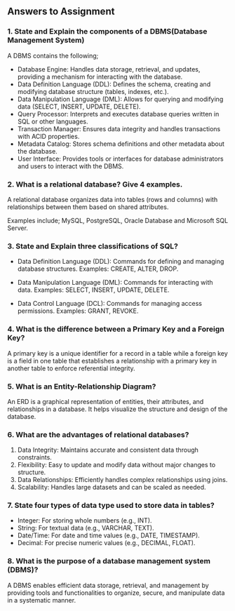 ## Answers to Assignment
### 1. State and Explain the components of a DBMS(Database Management System)
A DBMS contains the following;
  - Database Engine: Handles data storage, retrieval, and updates, providing a mechanism for interacting with the database.
  - Data Definition Language (DDL): Defines the schema, creating and modifying database structure (tables, indexes, etc.).
  - Data Manipulation Language (DML): Allows for querying and modifying data (SELECT, INSERT, UPDATE, DELETE).
  - Query Processor: Interprets and executes database queries written in SQL or other languages.
  - Transaction Manager: Ensures data integrity and handles transactions with ACID properties.
  - Metadata Catalog: Stores schema definitions and other metadata about the database.
  - User Interface: Provides tools or interfaces for database administrators and users to interact with the DBMS.
### 2. What is a relational database? Give 4 examples.
A relational database organizes data into tables (rows and columns) with relationships between them based on shared attributes.

Examples include; MySQL, PostgreSQL, Oracle Database and Microsoft SQL Server.
### 3. State and Explain three classifications of SQL?
- Data Definition Language (DDL): Commands for defining and managing database structures.
  Examples: CREATE, ALTER, DROP.

- Data Manipulation Language (DML): Commands for interacting with data.
  Examples: SELECT, INSERT, UPDATE, DELETE.

- Data Control Language (DCL): Commands for managing access permissions.
  Examples: GRANT, REVOKE.
### 4. What is the difference between a Primary Key and a Foreign Key?
A primary key is a unique identifier for a record in a table while a foreign key is a field in one table that establishes a relationship with a primary key in another table to enforce referential integrity.
### 5. What is an Entity-Relationship Diagram?
An ERD is a graphical representation of entities, their attributes, and relationships in a database. It helps visualize the structure and design of the database.
### 6. What are the advantages of relational databases?
1. Data Integrity: Maintains accurate and consistent data through constraints.
2. Flexibility: Easy to update and modify data without major changes to structure.
3. Data Relationships: Efficiently handles complex relationships using joins.
4. Scalability: Handles large datasets and can be scaled as needed.

### 7. State four types of data type used to store data in tables?
- Integer: For storing whole numbers (e.g., INT).
- String: For textual data (e.g., VARCHAR, TEXT).
- Date/Time: For date and time values (e.g., DATE, TIMESTAMP).
- Decimal: For precise numeric values (e.g., DECIMAL, FLOAT).

### 8. What is the purpose of a database management system (DBMS)?
A DBMS enables efficient data storage, retrieval, and management by providing tools and functionalities to organize, secure, and manipulate data in a systematic manner.
